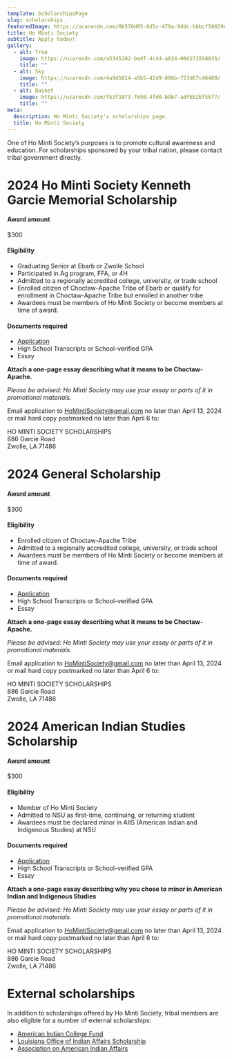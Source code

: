 ```yaml
---
template: ScholarshipsPage
slug: scholarships
featuredImage: https://ucarecdn.com/0b576d05-6d5c-470a-9ddc-bbbcf58659eb/
title: Ho Minti Society
subtitle: A﻿pply today!
gallery:
  - alt: Tree
    image: https://ucarecdn.com/a5345202-bedf-4c44-a634-00d273558035/
    title: ""
  - alt: Sky
    image: https://ucarecdn.com/4a9d5614-a5b5-42d9-806b-723d67c46480/
    title: ""
  - alt: Basket
    image: https://ucarecdn.com/f53f1073-f69d-4fd0-b9b7-adf6b2bf56f7/
    title: ""
meta:
  description: Ho Minti Society's scholarships page.
  title: Ho Minti Society
---
```

One of Ho Minti Society’s purposes is to promote cultural awareness and education. For scholarships sponsored by your tribal nation, please contact tribal government directly.

# 2024 Ho Minti Society Kenneth Garcie Memorial Scholarship

#### Award amount

$300

#### Eligibility

* Graduating Senior at Ebarb or Zwolle School
* Participated in Ag program, FFA, or 4H
* Admitted to a regionally accredited college, university, or trade school
* Enrolled citizen of Choctaw-Apache Tribe of Ebarb or qualify for enrollment in Choctaw-Apache Tribe but enrolled in another tribe
* Awardees must be members of Ho Minti Society or become members at time of award. 

#### Documents required

* [Application](https://drive.google.com/uc?export=download&id=194LhtrUApud_uCDCwsUnyuOF9xg5SYvJ)
* High School Transcripts or School-verified GPA
* Essay 

**Attach a one-page essay describing what it means to be Choctaw-Apache.**

*Please be advised: Ho Minti Society may use your essay or parts of it in promotional materials.*

Email application to HoMintiSociety@gmail.com no later than April 13, 2024 or mail hard copy postmarked no later than April 6 to:

HO MINTI SOCIETY SCHOLARSHIPS <br /> 
886 Garcie Road <br />
Zwolle, LA 71486

# 2024 General Scholarship

#### Award amount

$300

#### Eligibility

* Enrolled citizen of Choctaw-Apache Tribe
* Admitted to a regionally accredited college, university, or trade school
* Awardees must be members of Ho Minti Society or become members at time of award.

#### Documents required

* [Application](https://drive.google.com/uc?export=download&id=197-xs7DeqfguguU0CUPJ5VclPEdyKBDT)
* High School Transcripts or School-verified GPA
* Essay 

**Attach a one-page essay describing what it means to be Choctaw-Apache.**

*Please be advised: Ho Minti Society may use your essay or parts of it in promotional materials.*

Email application to HoMintiSociety@gmail.com no later than April 13, 2024 or mail hard copy postmarked no later than April 6 to:

HO MINTI SOCIETY SCHOLARSHIPS <br /> 
886 Garcie Road <br />
Zwolle, LA 71486

# 2024 American Indian Studies Scholarship

#### Award amount

$300

#### Eligibility

* Member of Ho Minti Society
* Admitted to NSU as first-time, continuing, or returning student
* Awardees must be declared minor in AIIS (American Indian and Indigenous Studies) at NSU

#### Documents required

* [Application](https://drive.google.com/uc?export=download&id=196hjfav-_epGUX2OiBuwqWmUyL7sZZPn)
* High School Transcripts or School-verified GPA
* Essay 

**Attach a one-page essay describing why you chose to minor in American Indian and Indigenous Studies**

*Please be advised: Ho Minti Society may use your essay or parts of it in promotional materials.*

Email application to HoMintiSociety@gmail.com no later than April 13, 2024 or mail hard copy postmarked no later than April 6 to:

HO MINTI SOCIETY SCHOLARSHIPS <br /> 
886 Garcie Road <br />
Zwolle, LA 71486

# External scholarships

In addition to scholarships offered by Ho Minti Society, tribal members are also eligible for a number of external scholarships:

<ul>
  <li>
    <a href="https://collegefund.org/students/scholarships/">American Indian College Fund</a>
  </li>
  <li>
    <a href="https://gov.louisiana.gov/page/indian-affairs">Louisiana Office of Indian Affairs Scholarship</a>
  </li>
  <li>
    <a href="https://www.indian-affairs.org/nativescholarship.html">Association on American Indian Affairs</a>
  </li>
</ul>